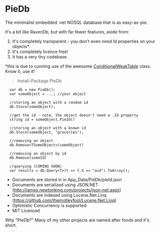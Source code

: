 PieDb
=====

The minimalist embedded .net NOSQL database that is as easy-as-pie. 

It's a bit like RavenDb, but with far fewer features, aside from:

1. It's completely transparent - you don't even need Id properties on your objects*.
2. It's completely licence free!
3. It has a very tiny codebase.

*this is due to cunning use of the awesome [ConditionalWeakTable](http://msdn.microsoft.com/en-us/library/dd287757.aspx) class. Know it, use it!


> Install-Package PieDb

      var db = new PieDb();
      var someObject = ...; //your object
      
      //storing an object with a random id
      db.Store(someObject);
      
      //get the id - note, the object doesn't need a .Id property
      string id = someObject.PieId()
      
      //storing an object with a known id
      db.Store(someObject, "groceries");
      
      //removing an object
      db.Remove<TSomeObject>(someObject)
      
      //removing an object by id
      db.Remove(someId)

      //querying (COMING SOON)
      var results = db.Query<T>(t => t.X == "asd").ToArray();
      

* Documents are stored in in App_Data/PieDb/pieId.json
* Documents are serialized using JSON.NET (http://james.newtonking.com/projects/json-net.aspx)
* Documents are indexed using Lucene.Net.Linq (https://github.com/themotleyfool/Lucene.Net.Linq)
* Optimistic Concurrency is supported 
* MIT Licenced

Why "PieDb?" Many of my other projects are named after foods and it's short.

